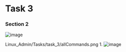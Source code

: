 # Task 3

### Section 2
![image](https://github.com/Ossa180/Embedded_Linux/blob/main/Linux_Admin/Tasks/task_2/Screenshot%202024-07-06%20222621.png)

Linux_Admin/Tasks/task_3/allCommands.png
1. 
![image](https://github.com/Ossa180/Linux_Admin/Tasks/task_3/allCommands.png)
